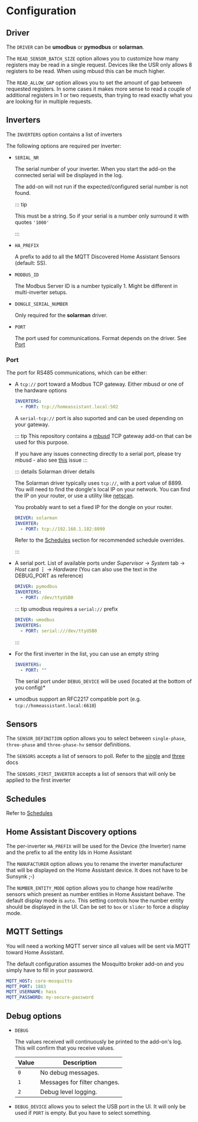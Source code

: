 # Configuration

## Driver

The `DRIVER` can be **umodbus** or **pymodbus** or **solarman**.

The `READ_SENSOR_BATCH_SIZE` option allows you to customize how many registers may be read in a single request. Devices like the USR only allows 8 registers to be read. When using mbusd this can be much higher.

The `READ_ALLOW_GAP` option allows you to set the amount of gap between requested registers. In some cases it makes more sense to read a couple of additional registers in 1 or two requests, than trying to read exactly what you are looking for in multiple requests.

## Inverters

The `INVERTERS` option contains a list of inverters

The following options are required per inverter:

- `SERIAL_NR`

  The serial number of your inverter. When you start the add-on the connected serial will be displayed in the log.

  The add-on will not run if the expected/configured serial number is not found.

  ::: tip

  This must be a string. So if your serial is a number only surround it with quotes `'1000'`

  :::

- `HA_PREFIX`

  A prefix to add to all the MQTT Discovered Home Assistant Sensors (default: SS).

- `MODBUS_ID`

  The Modbus Server ID is a number typically 1. Might be different in multi-inverter setups.

- `DONGLE_SERIAL_NUMBER`

  Only required for the **solarman** driver.

- `PORT`

  The port used for communications. Format depends on the driver. See [Port](#port)

### Port

The port for RS485 communications, which can be either:

- A `tcp://` port toward a Modbus TCP gateway. Either mbusd or one of the hardware options

  ```yaml
  INVERTERS:
    - PORT: tcp://homeassistant.local:502
  ```

  A `serial-tcp://` port is also suported and can be used depending on your gateway.

  ::: tip
  This repository contains a [mbusd](../guide/mbusd) TCP gateway add-on that can be used for this purpose.

  If you have any issues connecting directly to a serial port, please try mbusd - also see [this](https://github.com/kellerza/sunsynk/issues/131) issue
  :::

  ::: details Solarman driver details

  The Solarman driver typically uses `tcp://`, with a port value of 8899. You will need to find the dongle's local IP on your network. You can find the IP on your router, or use a utility like [netscan](https://www.portablefreeware.com/?id=730).

  You probably want to set a fixed IP for the dongle on your router.

  ```yaml
  DRIVER: solarman
  INVERTER:
    - PORT: tcp://192.168.1.182:8899
  ```

  Refer to the [Schedules](./schedules) section for recommended schedule overrides.

  :::

- A serial port. List of available ports under _Supervisor_ -> _System_ tab -> _Host_ card **&vellip;** -> _Hardware_ (You can also use the text in the DEBUG_PORT as reference)

  ```yaml
  DRIVER: pymodbus
  INVERTERS:
    - PORT: /dev/ttyUSB0
  ```

  ::: tip
  umodbus requires a `serial://` prefix

  ```yaml
  DRIVER: umodbus
  INVERTERS:
    - PORT: serial:///dev/ttyUSB0
  ```

    :::

- For the first inverter in the list, you can use an empty string

  ```yaml
  INVERTERS:
    - PORT: ""
  ```

  The serial port under `DEBUG_DEVICE` will be used (located at the bottom of you config)*

- umodbus support an RFC2217 compatible port (e.g. `tcp://homeassistant.local:6610`)

## Sensors

The `SENSOR_DEFINITION` option allows you to select between `single-phase`, `three-phase` and `three-phase-hv` sensor definitions.

The `SENSORS` accepts a list of sensors to poll. Refer to the [single](./definitions) and [three](./definitions3ph) docs

The `SENSORS_FIRST_INVERTER` accepts a list of sensors that will only be applied to the first inverter

## Schedules

Refer to [Schedules](./schedules)

## Home Assistant Discovery options

The per-inverter `HA_PREFIX` will be used for the Device (the Inverter) name and the prefix to all the entity Ids in Home Assistant

The `MANUFACTURER` option allows you to rename the inverter manufacturer that will be displayed on the Home Assistant device. It does not have to be Sunsynk ;-)

The `NUMBER_ENTITY_MODE` option allows you to change how read/write sensors which present as number entities in Home Assistant behave.
The default display mode is `auto`. This setting controls how the number entity should be displayed in the UI. Can be set to `box` or `slider` to force a display mode.

## MQTT Settings

You will need a working MQTT server since all values will be sent via MQTT toward Home
Assistant.

The default configuration assumes the Mosquitto broker add-on and you simply have to
fill in your password.

```yaml
MQTT_HOST: core-mosquitto
MQTT_PORT: 1883
MQTT_USERNAME: hass
MQTT_PASSWORD: my-secure-password
```

## Debug options

- `DEBUG`

  The values received will continuously be printed to the add-on's log. This will confirm
  that you receive values.

  | Value | Description                  |
  | ----- | ---------------------------- |
  | `0`   | No debug messages.           |
  | `1`   | Messages for filter changes. |
  | `2`   | Debug level logging.         |

- `DEBUG_DEVICE` allows you to select the USB port in the UI. It will only be used if `PORT` is empty. But you have to select something.
